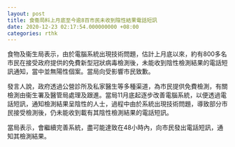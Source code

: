 ```yaml
---
layout: post
title: 食衞局料上月底至今逾8百市民未收到陰性結果電話短訊
date: 2020-12-23 02:17:54.000000000 +08:00
categories: rthk
---
```


食物及衞生局表示，由於電腦系統出現技術問題，估計上月底以來，約有800多名市民在接受政府提供的免費新型冠狀病毒檢測後，未能收到陰性檢測結果的電話短訊通知，當中並無陽性個案。當局向受影響市民致歉。

發言人說，政府透過公營診所及私家醫生等多種渠道，為市民提供免費檢測，有關檢測由衞生署及醫管局處理及跟進。當局11月底起逐步改善電腦系統，以便透過電話短訊，通知檢測結果呈陰性的人士，過程中由於系統出現技術問題，導致部分市民接受檢測後，仍未能收到載有其陰性檢測結果的電話短訊。

當局表示，會繼續完善系統，盡可能達致在48小時內，向市民發出電話短訊，通知其檢測結果。
